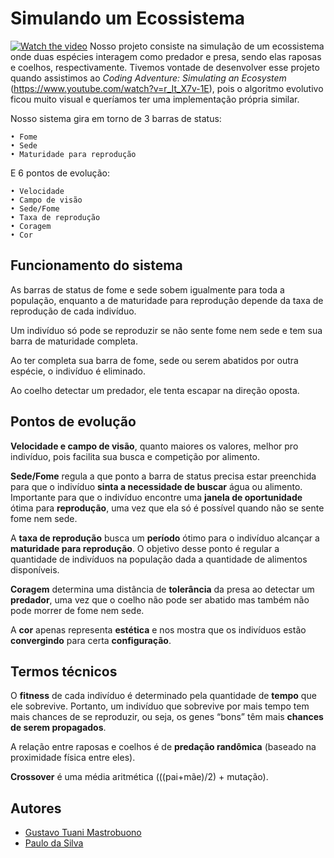 # Simulando um Ecossistema
[![Watch the video](https://img.youtube.com/vi/W7A6g8MFuAU/maxresdefault.jpg)](https://www.youtube.com/watch?v=W7A6g8MFuAU)
Nosso projeto consiste na simulação de um ecossistema onde duas espécies interagem como predador e presa, sendo elas raposas e coelhos, respectivamente. Tivemos vontade de desenvolver esse projeto quando assistimos ao _Coding Adventure: Simulating an Ecosystem_ (https://www.youtube.com/watch?v=r_It_X7v-1E), pois o algoritmo evolutivo ficou muito visual e queríamos ter uma implementação própria similar.

Nosso sistema gira em torno de 3 barras de status:
```
• Fome
• Sede
• Maturidade para reprodução
```

E 6 pontos de evolução:
```
• Velocidade
• Campo de visão
• Sede/Fome
• Taxa de reprodução
• Coragem
• Cor
```
## Funcionamento do sistema 
As barras de status de fome e sede sobem igualmente para toda a população, enquanto a de maturidade para reprodução depende da taxa de reprodução de cada indivíduo.

Um indivíduo só pode se reproduzir se não sente fome nem sede e tem sua barra de maturidade completa.

Ao ter completa sua barra de fome, sede ou serem abatidos por outra espécie, o indivíduo é eliminado.

Ao coelho detectar um predador, ele tenta escapar na direção oposta.

## Pontos de evolução
**Velocidade e campo de visão**, quanto maiores os valores, melhor pro indivíduo, pois facilita sua busca e competição por alimento.

**Sede/Fome** regula a que ponto a barra de status precisa estar preenchida para que o indivíduo **sinta a necessidade de buscar** água ou alimento. Importante para que o indivíduo encontre uma **janela de oportunidade** ótima para **reprodução**, uma vez que ela só é possível quando não se sente fome nem sede.

A **taxa de reprodução** busca um **período** ótimo para o indivíduo alcançar a **maturidade para reprodução**. O objetivo desse ponto é regular a quantidade de indivíduos na população dada a quantidade de alimentos disponíveis.

**Coragem** determina uma distância de **tolerância** da presa ao detectar um **predador**, uma vez que o coelho não pode ser abatido mas também não pode morrer de fome nem sede.

A **cor** apenas representa **estética** e nos mostra que os indivíduos estão **convergindo** para certa **configuração**.

## Termos técnicos
O **fitness** de cada indivíduo é determinado pela quantidade de **tempo** que ele sobrevive. Portanto, um indivíduo que sobrevive por mais tempo tem mais chances de se reproduzir, ou seja, os genes “bons” têm mais **chances de serem propagados**.

A relação entre raposas e coelhos é de **predação randômica** (baseado na proximidade física entre eles).

**Crossover** é uma média aritmética (((pai+mãe)/2) + mutação).

## Autores
* [Gustavo Tuani Mastrobuono](https://github.com/gumastro)  
* [Paulo da Silva](https://github.com/pau1o-hs)
